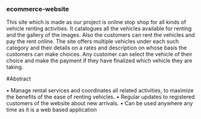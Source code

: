### ecommerce-website

This site which is made as our project is online stop shop for all kinds of vehicle
renting activities. It catalogues all the vehicles available for renting and the gallery of
the images. Also the customers can rent the vehicles and pay the rent online.
The site offers multiple vehicles under each such category and their details on a rates
and description on whose basis the customers can make choices. Any customer can
select the vehicle of their choice and make the payment if they have finalized which
vehicle they are taking.

#Abstract 

• Manage rental services and coordinates all related activities, to maximize the
  benefits of the ease of renting vehicles.
• Regular updates to registered customers of the website about new arrivals.
• Can be used anywhere any time as it is a web based application

